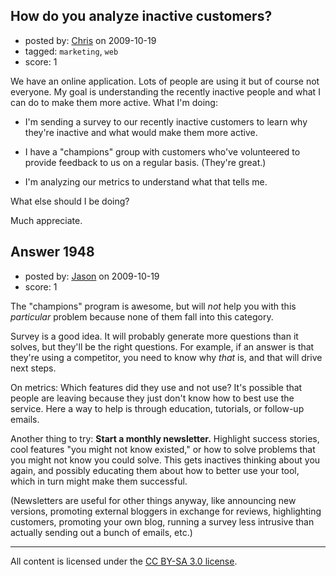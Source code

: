 ## How do you analyze inactive customers?

- posted by: [Chris](https://stackexchange.com/users/-1/412-chris) on 2009-10-19
- tagged: `marketing`, `web`
- score: 1

We have an online application. Lots of people are using it but of course not everyone. My goal is understanding the recently inactive people and what I can do to make them more active. What I'm doing:

- I'm sending a survey to our recently inactive customers to learn why they're inactive and what would make them more active.

- I have a "champions" group with customers who've volunteered to provide feedback to us on a regular basis. (They're great.)

- I'm analyzing our metrics to understand what that tells me.

What else should I be doing?

Much appreciate.


## Answer 1948

- posted by: [Jason](https://stackexchange.com/users/-1/2-jason) on 2009-10-19
- score: 1

The "champions" program is awesome, but will *not* help you with this *particular* problem because none of them fall into this category.

Survey is a good idea.  It will probably generate more questions than it solves, but they'll be the right questions.  For example, if an answer is that they're using a competitor, you need to know why *that* is, and that will drive next steps.

On metrics: Which features did they use and not use?  It's possible that people are leaving because they just don't know how to best use the service.  Here a way to help is through education, tutorials, or follow-up emails.

Another thing to try: **Start a monthly newsletter.**  Highlight success stories, cool features "you might not know existed," or how to solve problems that you might not know you could solve.  This gets inactives thinking about you again, and possibly educating them about how to better use your tool, which in turn might make them successful.

(Newsletters are useful for other things anyway, like announcing new versions, promoting external bloggers in exchange for reviews, highlighting customers, promoting your own blog, running a survey less intrusive than actually sending out a bunch of emails, etc.)



---

All content is licensed under the [CC BY-SA 3.0 license](https://creativecommons.org/licenses/by-sa/3.0/).
